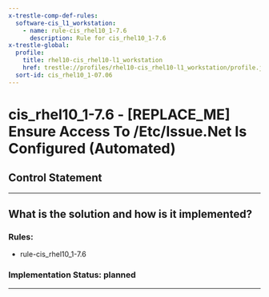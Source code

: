 ```yaml
---
x-trestle-comp-def-rules:
  software-cis_l1_workstation:
    - name: rule-cis_rhel10_1-7.6
      description: Rule for cis_rhel10_1-7.6
x-trestle-global:
  profile:
    title: rhel10-cis_rhel10-l1_workstation
    href: trestle://profiles/rhel10-cis_rhel10-l1_workstation/profile.json
  sort-id: cis_rhel10_1-07.06
---
```


# cis_rhel10_1-7.6 - \[REPLACE_ME\] Ensure Access To /Etc/Issue.Net Is Configured (Automated)

## Control Statement

______________________________________________________________________

## What is the solution and how is it implemented?

<!-- For implementation status enter one of: implemented, partial, planned, alternative, not-applicable -->

<!-- Note that the list of rules under ### Rules: is read-only and changes will not be captured after assembly to JSON -->

<!-- Add control implementation description here for control: cis_rhel10_1-7.6 -->

### Rules:

  - rule-cis_rhel10_1-7.6

### Implementation Status: planned

______________________________________________________________________
